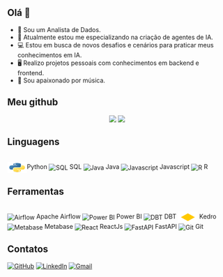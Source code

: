 ## Olá 👋

- 🎲 Sou um Analista de Dados.
- 🤖 Atualmente estou me especializando na criação de agentes de IA.
- 💻 Estou em busca de novos desafios e cenários para praticar meus conhecimentos em IA.
- 🖥️ Realizo projetos pessoais com conhecimentos em backend e frontend.
- 🎸 Sou apaixonado por música.

##
<h2>Meu github</h2>
<div align="center">
  <a href="https://github.com/anuraghazra/github-readme-stats">
  <img height=200 src="https://github-readme-stats.vercel.app/api?username=ericsonmatheus&show_icons=true&theme=github_dark" /></a>
  <a href="https://github.com/anuraghazra/convoychat">
    <img height=200 src="https://github-readme-stats.vercel.app/api/top-langs?username=ericsonmatheus&layout=compact&langs_count=8&card_width=320&show_icons=true&theme=github_dark" />
  </a>
</div>

##
<h2>Linguagens</h2>
<div style="display: inline_block"><br>
  <img align="center" alt="Python" height="25" width="45" src="https://raw.githubusercontent.com/devicons/devicon/master/icons/python/python-original.svg">Python
  <img align="center" alt="SQL" height="25"  width="45" src="https://cdn.jsdelivr.net/gh/devicons/devicon/icons/postgresql/postgresql-original.svg"/> SQL
  <img align="center" alt="Java" height="25"  width="45" src="https://cdn.jsdelivr.net/gh/devicons/devicon/icons/java/java-original.svg"/> Java
  <img align="center" alt="Javascript" height="25"  width="45" src="https://cdn.jsdelivr.net/gh/devicons/devicon/icons/javascript/javascript-original.svg"/> Javascript
  <img align="center" alt="R" height="25"  width="45" src="https://cdn.jsdelivr.net/gh/devicons/devicon/icons/r/r-original.svg"/> R
</div>
<h2>Ferramentas</h2>
<div style="display: inline_block"><br>
<div>
  <img align="center" alt="Airflow" height="25"  width="45" src="https://cdn.jsdelivr.net/gh/devicons/devicon/icons/apacheairflow/apacheairflow-original.svg"/> Apache Airflow
  <img align="center" alt="Power BI" height="25"  width="45" src="https://raw.githubusercontent.com/microsoft/PowerBI-Icons/24f1db8bdfab951c25db591772140d2f4ec5bc1e/SVG/Power-BI.svg"/> Power BI
  <img align="center" alt="DBT" height="25"  width="45" src="https://www.svgrepo.com/show/330270/dbt.svg"/> DBT
  <img align="center" alt="Kedro" height="25"  width="45" src="https://raw.githubusercontent.com/kedro-org/kedro-brand-identity/7f7b380cb1a2951c06ca292f0d2b442db895f804/icon/color/kedro-icon-color.svg"/> Kedro
  <img align="center" alt="Metabase" height="25"  width="45" src="https://www.svgrepo.com/show/354063/metabase.svg"/> Metabase
  <img align="center" alt="React" height="25"  width="45" src="https://cdn.jsdelivr.net/gh/devicons/devicon/icons/react/react-original.svg"/> ReactJs
  <img align="center" alt="FastAPI" height="25"  width="45" src="https://cdn.jsdelivr.net/gh/devicons/devicon/icons/fastapi/fastapi-original.svg"/> FastAPI
  <img align="center" alt="Git" height="25"  width="45" src="https://cdn.jsdelivr.net/gh/devicons/devicon/icons/git/git-original.svg"/> Git
</div>

##
<h2>Contatos</h2>

<div> 
  <p align="left">
    <a href="https://github.com/ericsonmatheus"><img src="https://img.shields.io/github/followers/ericsonmatheus.svg?label=GitHub&style=social" alt="GitHub"></a>
    <a href="https://www.linkedin.com/in/ericson-matheus/"><img src="https://img.shields.io/badge/LinkedIn--_.svg?style=social&logo=linkedin" alt="LinkedIn"></a>
    <a href="mailto:ericson.matheus.2016@gmail.com"><img src="https://img.shields.io/badge/Gmail--_.svg?style=social&logo=gmail" alt="Gmail"></a>
  </p>
</div>